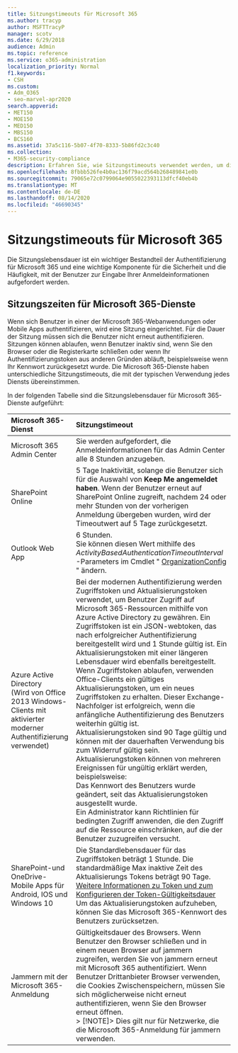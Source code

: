 ```yaml
---
title: Sitzungstimeouts für Microsoft 365
ms.author: tracyp
author: MSFTTracyP
manager: scotv
ms.date: 6/29/2018
audience: Admin
ms.topic: reference
ms.service: o365-administration
localization_priority: Normal
f1.keywords:
- CSH
ms.custom:
- Adm_O365
- seo-marvel-apr2020
search.appverid:
- MET150
- MOE150
- MED150
- MBS150
- BCS160
ms.assetid: 37a5c116-5b07-4f70-8333-5b86fd2c3c40
ms.collection:
- M365-security-compliance
description: Erfahren Sie, wie Sitzungstimeouts verwendet werden, um die Sicherheit und den einfachen Zugriff in Microsoft 365-Client-apps auszugleichen.
ms.openlocfilehash: 8fbbb526fe4b0ac136f79acd564b268489841e0b
ms.sourcegitcommit: 79065e72c0799064e9055022393113dfcf40eb4b
ms.translationtype: MT
ms.contentlocale: de-DE
ms.lasthandoff: 08/14/2020
ms.locfileid: "46690345"
---
```

# <a name="session-timeouts-for-microsoft-365"></a>Sitzungstimeouts für Microsoft 365

Die Sitzungslebensdauer ist ein wichtiger Bestandteil der Authentifizierung für Microsoft 365 und eine wichtige Komponente für die Sicherheit und die Häufigkeit, mit der Benutzer zur Eingabe Ihrer Anmeldeinformationen aufgefordert werden.
  
## <a name="session-times-for-microsoft-365-services"></a>Sitzungszeiten für Microsoft 365-Dienste

Wenn sich Benutzer in einer der Microsoft 365-Webanwendungen oder Mobile Apps authentifizieren, wird eine Sitzung eingerichtet. Für die Dauer der Sitzung müssen sich die Benutzer nicht erneut authentifizieren. Sitzungen können ablaufen, wenn Benutzer inaktiv sind, wenn Sie den Browser oder die Registerkarte schließen oder wenn Ihr Authentifizierungstoken aus anderen Gründen abläuft, beispielsweise wenn Ihr Kennwort zurückgesetzt wurde. Die Microsoft 365-Dienste haben unterschiedliche Sitzungstimeouts, die mit der typischen Verwendung jedes Diensts übereinstimmen.
  
In der folgenden Tabelle sind die Sitzungslebensdauer für Microsoft 365-Dienste aufgeführt:
  
|**Microsoft 365-Dienst**|**Sitzungstimeout**|
|:-----|:-----|
|Microsoft 365 Admin Center  <br/> |Sie werden aufgefordert, die Anmeldeinformationen für das Admin Center alle 8 Stunden anzugeben.  <br/> |
|SharePoint Online  <br/> |5 Tage Inaktivität, solange die Benutzer sich für die Auswahl von **Keep Me angemeldet haben**. Wenn der Benutzer erneut auf SharePoint Online zugreift, nachdem 24 oder mehr Stunden von der vorherigen Anmeldung übergeben wurden, wird der Timeoutwert auf 5 Tage zurückgesetzt.  <br/> |
|Outlook Web App  <br/> |6 Stunden.  <br/> Sie können diesen Wert mithilfe des  _ActivityBasedAuthenticationTimeoutInterval_ -Parameters im Cmdlet " [OrganizationConfig](https://go.microsoft.com/fwlink/p/?LinkId=615378) " ändern.  <br/> |
|Azure Active Directory  <br/> (Wird von Office 2013 Windows-Clients mit aktivierter moderner Authentifizierung verwendet)  <br/> | Bei der modernen Authentifizierung werden Zugriffstoken und Aktualisierungstoken verwendet, um Benutzer Zugriff auf Microsoft 365-Ressourcen mithilfe von Azure Active Directory zu gewähren. Ein Zugriffstoken ist ein JSON-webtoken, das nach erfolgreicher Authentifizierung bereitgestellt wird und 1 Stunde gültig ist. Ein Aktualisierungstoken mit einer längeren Lebensdauer wird ebenfalls bereitgestellt. Wenn Zugriffstoken ablaufen, verwenden Office-Clients ein gültiges Aktualisierungstoken, um ein neues Zugriffstoken zu erhalten. Dieser Exchange-Nachfolger ist erfolgreich, wenn die anfängliche Authentifizierung des Benutzers weiterhin gültig ist.  <br/>  Aktualisierungstoken sind 90 Tage gültig und können mit der dauerhaften Verwendung bis zum Widerruf gültig sein.  <br/>  Aktualisierungstoken können von mehreren Ereignissen für ungültig erklärt werden, beispielsweise:  <br/>  Das Kennwort des Benutzers wurde geändert, seit das Aktualisierungstoken ausgestellt wurde.  <br/>  Ein Administrator kann Richtlinien für bedingten Zugriff anwenden, die den Zugriff auf die Ressource einschränken, auf die der Benutzer zuzugreifen versucht.  <br/> |
|SharePoint-und OneDrive-Mobile Apps für Android, IOS und Windows 10  <br/> |Die Standardlebensdauer für das Zugriffstoken beträgt 1 Stunde. Die standardmäßige Max inaktive Zeit des Aktualisierungs Tokens beträgt 90 Tage.  <br/> [Weitere Informationen zu Token und zum Konfigurieren der Token-Gültigkeitsdauer](https://docs.microsoft.com/azure/active-directory/active-directory-configurable-token-lifetimes) <br/> Um das Aktualisierungstoken aufzuheben, können Sie das Microsoft 365-Kennwort des Benutzers zurücksetzen.  <br/> |
|Jammern mit der Microsoft 365-Anmeldung  <br/> |Gültigkeitsdauer des Browsers. Wenn Benutzer den Browser schließen und in einem neuen Browser auf jammern zugreifen, werden Sie von jammern erneut mit Microsoft 365 authentifiziert. Wenn Benutzer Drittanbieter Browser verwenden, die Cookies Zwischenspeichern, müssen Sie sich möglicherweise nicht erneut authentifizieren, wenn Sie den Browser erneut öffnen.  <br/> > [!NOTE]> Dies gilt nur für Netzwerke, die die Microsoft 365-Anmeldung für jammern verwenden.           |
   

